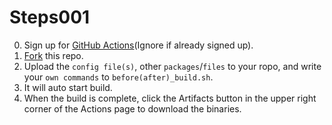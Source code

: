 # Steps001
0. Sign up for [GitHub Actions](https://github.com/features/actions/signup)\(Ignore if already signed up\).<br/>
1. [Fork](https://github.com/project-openwrt/build-openwrt/fork) this repo.<br/>
2. Upload the `config file(s)`, other `packages`/`files` to your ropo, and write your `own commands` to `before(after)_build.sh`.<br/>
3. It will auto start build.
4. When the build is complete, click the Artifacts button in the upper right corner of the Actions page to download the binaries.
